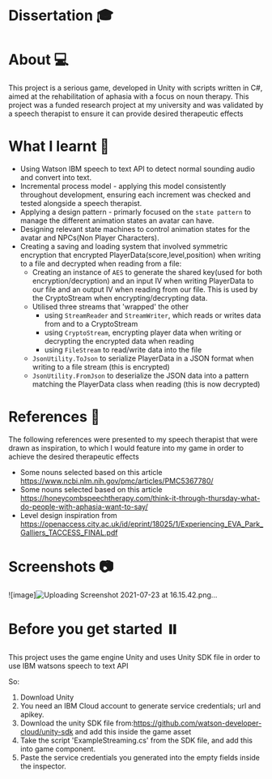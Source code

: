 # Dissertation :mortar_board:

# About :computer:
This project is a serious game, developed in Unity with scripts written in C#, aimed at the rehabilitation of aphasia with a focus on noun therapy.
This project was a funded research project at my university and was validated by a speech therapist to ensure it can provide desired therapeutic effects

# What I learnt :rocket:
* Using Watson IBM speech to text API to detect normal sounding audio and convert into text.
* Incremental process model - applying this model consistently throughout development, ensuring each increment was checked and tested alongside a
  speech therapist.
* Applying a design pattern - primarly focused on the `state pattern` to manage the different animation states an avatar can have.
* Designing relevant state machines to control animation states for the avatar and NPCs(Non Player Characters).
* Creating a saving and loading system that involved symmetric encryption that encrypted PlayerData(score,level,position) when writing to a file and decrypted when reading from a file:
  * Creating an instance of `AES` to generate the shared key(used for both encryption/decryption) and an input IV when writing PlayerData to our file and an output IV when reading from our file. This is used by the CryptoStream when encrypting/decrypting data.
  * Utilised three streams that 'wrapped' the other
    * using `StreamReader` and `StreamWriter`, which reads or writes data from and to a CryptoStream
    * using `CryptoStream`, encrypting player data when writing or decrypting the encrypted data when reading
    * using `FileStream` to read/write data into the file
  * `JsonUtility.ToJson` to serialize PlayerData in a JSON format when writing to a file stream (this is encrypted)
  * `JsonUtility.FromJson` to deserialize the JSON data into a pattern matching the PlayerData class when reading (this is now decrypted)



# References :book:
The following references were presented to my speech therapist that were drawn as inspiration, to which I would feature into my game in order to achieve the desired therapeutic effects
 * Some nouns selected based on this article https://www.ncbi.nlm.nih.gov/pmc/articles/PMC5367780/
 * Some nouns selected based on this article https://honeycombspeechtherapy.com/think-it-through-thursday-what-do-people-with-aphasia-want-to-say/
 * Level design inspiration from https://openaccess.city.ac.uk/id/eprint/18025/1/Experiencing_EVA_Park_Galliers_TACCESS_FINAL.pdf




# Screenshots 📷
![image]![Uploading Screenshot 2021-07-23 at 16.15.42.png…]()




# Before you get started ⏸️
This project uses the game engine Unity and uses Unity SDK file in order to use IBM watsons speech to text API 

So:

1. Download Unity
2. You need an IBM Cloud account to generate service credentials; url and apikey.
3. Download the unity SDK file from:https://github.com/watson-developer-cloud/unity-sdk and add this inside the game asset
4. Take the script 'ExampleStreaming.cs' from the SDK file, and add this into game component.
5. Paste the service credentials you generated into the empty fields inside the inspector.


